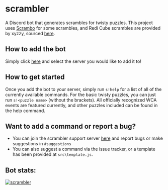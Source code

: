 # scrambler
A Discord bot that generates scrambles for twisty puzzles.
This project uses [Scrambo](https://github.com/nickcolley/scrambo) for some scrambles, and Redi Cube scrambles are provided by xyzzy, sourced [here](https://torchlight.github.io/rediscrambler.js). 

## How to add the bot
Simply click [here](https://discordapp.com/oauth2/authorize?client_id=423530119836073986&permissions=130048&scope=bot) and select the server you would like to add it to!

## How to get started
Once you add the bot to your server, simply run `s!help` for a list of all of the currently available commands. For the basic twisty puzzles, you can just run `s!<puzzle name>` (without the brackets). All officially recognized WCA events are featured currently, and other puzzles included can be found in the help command.

## Want to add a command or report a bug?
  - You can join the scrambler support server [here](https://discord.gg/GeQvStw) and report bugs or make suggestions in `#suggestions`
  - You can also suggest a command via the issue tracker, or a template has been provided at `src\template.js`.

## Bot stats:
<a href="https://discordbots.org/bot/423530119836073986" >
  <img src="https://discordbots.org/api/widget/423530119836073986.svg" alt="scrambler" />
</a>
